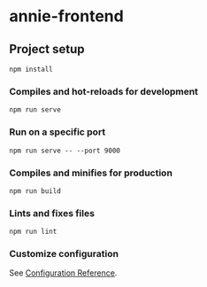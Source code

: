 # annie-frontend

## Project setup
```
npm install
```

### Compiles and hot-reloads for development
```
npm run serve
```

### Run on a specific port
```
npm run serve -- --port 9000
```


### Compiles and minifies for production
```
npm run build
```

### Lints and fixes files
```
npm run lint
```

### Customize configuration
See [Configuration Reference](https://cli.vuejs.org/config/).
